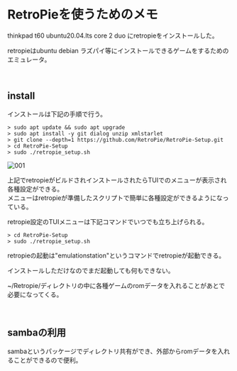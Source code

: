 # RetroPieを使うためのメモ

thinkpad t60 ubuntu20.04.lts core 2 duo にretropieをインストールした。

retropieはubuntu debian ラズパイ等にインストールできるゲームをするためのエミュレータ。

<br />

## install

インストールは下記の手順で行う。

```
> sudo apt update && sudo apt upgrade
> sudo apt install -y git dialog unzip xmlstarlet
> git clone --depth=1 https://github.com/RetroPie/RetroPie-Setup.git
> cd RetroPie-Setup
> sudo ./retropie_setup.sh
```

![001](https://user-images.githubusercontent.com/43819429/146856535-4f4cfabe-77c7-420c-a162-44721e60d604.png)


上記でretropieがビルドされインストールされたらTUIでのメニューが表示され各種設定ができる。  
メニューはretropieが準備したスクリプトで簡単に各種設定ができるようになっている。

retropie設定のTUIメニューは下記コマンドでいつでも立ち上げられる。

```
> cd RetroPie-Setup
> sudo ./retropie_setup.sh
```

retropieの起動は"emulationstation"というコマンドでretropieが起動できる。

インストールしただけなのでまだ起動しても何もできない。

~/Retropie/ディレクトリの中に各種ゲームのromデータを入れることがあとで必要になってくる。

<br />

## sambaの利用

sambaというパッケージでディレクトリ共有ができ、外部からromデータを入れることができるので便利。





